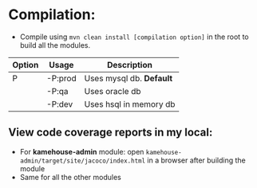 # Compilation:

* Compile using `mvn clean install [compilation option]` in the root to build all the modules.

| Option | Usage | Description | 
| ------------------ | ----- | ----------- |
| P | -P:prod | Uses mysql db. **Default**  |
|   | -P:qa | Uses oracle db |
|   | -P:dev | Uses hsql in memory db |

## View code coverage reports in my local:

* For **kamehouse-admin** module: open `kamehouse-admin/target/site/jacoco/index.html` in a
 browser
 after building the module
 * Same for all the other modules
 